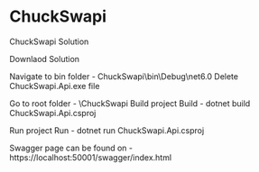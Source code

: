 # ChuckSwapi
ChuckSwapi Solution

Downlaod Solution

Navigate to bin folder - ChuckSwapi\bin\Debug\net6.0
Delete ChuckSwapi.Api.exe file

Go to root folder - \ChuckSwapi
Build project
Build - dotnet build ChuckSwapi.Api.csproj

Run project
Run - dotnet run ChuckSwapi.Api.csproj

Swagger page can be found on - https://localhost:50001/swagger/index.html
